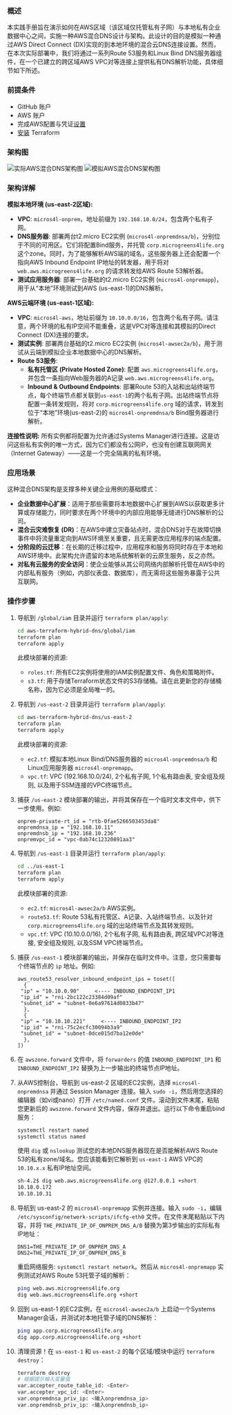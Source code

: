 ### 概述
本实践手册旨在演示如何在AWS区域（该区域仅托管私有子网）与本地私有企业数据中心之间，实施一种AWS混合DNS设计与架构。此设计的目的是模拟一种通过AWS Direct Connect (DX)实现的到本地环境的混合云DNS连接设置。然而，在本次实际部署中，我们将通过一系列Route 53服务和Linux Bind DNS服务器组件，在一个已建立的跨区域AWS VPC对等连接上提供私有DNS解析功能，具体细节如下所述。

### 前提条件

- GitHub 账户
- AWS 账户
- 完成AWS配置与凭证[设置](https://docs.aws.amazon.com/cli/latest/userguide/cli-configure-files.html)
- [安装](https://developer.hashicorp.com/terraform/tutorials/aws-get-started/install-cli) Terraform

### 架构图
![实际AWS混合DNS架构图](assets/HybridDNS.jpg)
![模拟AWS混合DNS架构图](assets/HybridDNS1.jpg)

### 架构详解
**模拟本地环境 (us-east-2区域):**
- **VPC**: `micros4l-onprem`，地址前缀为 `192.168.10.0/24`，包含两个私有子网。
- **DNS服务器**: 部署两台t2.micro EC2实例 (`micros4l-onpremdnsa/b`)，分别位于不同的可用区。它们将配置Bind服务，并托管 `corp.microgreens4life.org` 这个zone。同时，为了能够解析AWS端的域名，这些服务器上还会配置一个指向AWS Inbound Endpoint IP地址的转发器，用于将对 `web.aws.microgreens4life.org` 的请求转发给AWS Route 53解析器。
- **测试应用服务器**: 部署一台基础的t2.micro EC2实例 (`micros4l-onpremapp`)，用于从“本地”环境测试到AWS (us-east-1)的DNS解析。

**AWS云端环境 (us-east-1区域):**
- **VPC**: `micros4l-aws`，地址前缀为 `10.10.0.0/16`，包含两个私有子网。请注意，两个环境的私有IP空间不能重叠，这是VPC对等连接和其模拟的Direct Connect (DX)连接的要求。
- **测试实例**: 部署两台基础的t2.micro EC2实例 (`micros4l-awsec2a/b`)，用于测试从云端到模拟企业本地数据中心的DNS解析。
- **Route 53服务**:
    - **私有托管区 (Private Hosted Zone)**: 配置 `aws.microgreens4life.org`，并包含一条指向Web服务器的A记录 `web.aws.microgreens4life.org`。
    - **Inbound & Outbound Endpoints**: 部署Route 53的入站和出站终端节点，每个终端节点都关联到`us-east-1`的两个私有子网。出站终端节点将配置一条转发规则，将对 `corp.microgreens4life.org` 域的请求，转发到位于“本地”环境(us-east-2)的 `micros4l-onpremdnsa/b` Bind服务器进行解析。

**连接性说明:**
所有实例都将配置为允许通过Systems Manager进行连接。这是访问这些私有实例的唯一方式，因为它们都没有公网IP，也没有创建互联网网关（Internet Gateway）——这是一个完全隔离的私有环境。

### 应用场景
这种混合DNS架构是支撑多种关键企业用例的基础模式：

-   **企业数据中心扩展**：适用于那些需要将本地数据中心扩展到AWS以获取更多计算或存储能力，同时要求在两个环境中的内部应用能够无缝进行DNS解析的公司。
-   **混合云灾难恢复 (DR)**：在AWS中建立灾备站点时，混合DNS对于在故障切换事件中将流量重定向到AWS环境至关重要，且无需更改应用程序的端点配置。
-   **分阶段的云迁移**：在长期的迁移过程中，应用程序和服务将同时存在于本地和AWS环境中。此架构允许遗留的本地系统解析新的云原生服务，反之亦然。
-   **对私有云服务的安全访问**：使企业能够从其公司网络内部解析托管在AWS中的内部私有服务（例如，内部仪表盘、数据库），而无需将这些服务暴露于公共互联网。

### 操作步骤
1.  导航到 `/global/iam` 目录并运行 `terraform plan/apply`:
    ```bash
    cd aws-terraform-hybrid-dns/global/iam
    terraform plan
    terraform apply
    ```
    此模块部署的资源:
    *   `roles.tf`: 所有EC2实例将使用的IAM实例配置文件、角色和策略附件。
    *   `s3.tf`: 用于存储Terraform状态文件的S3存储桶。请在此更新您的存储桶名称，因为它必须是全局唯一的。

2.  导航到 `/us-east-2` 目录并运行 `terraform plan/apply`:
    ```bash
    cd aws-terraform-hybrid-dns/us-east-2
    terraform plan
    terraform apply
    ```
    此模块部署的资源:
    *   `ec2.tf`: 模拟本地Linux Bind/DNS服务器的 `micros4l-onpremdnsa/b` 和Linux应用服务器 `micros4l-onpremapp`。
    *   `vpc.tf`: VPC (192.168.10.0/24), 2个私有子网, 1个私有路由表, 安全组及规则, 以及用于SSM连接的VPC终端节点。

3.  捕获 `/us-east-2` 模块部署的输出，并将其保存在一个临时文本文件中，供下一步使用。例如:
    ```
    onprem-private-rt_id = "rtb-0fae5266503453da8"
    onpremdnsa_ip = "192.168.10.11"
    onpremdnsb_ip = "192.168.10.236"
    onpremvpc_id = "vpc-0ab74c12320891aa3"
    ```

4.  导航到 `/us-east-1` 目录并运行 `terraform plan/apply`:
    ```bash
    cd ../us-east-1
    terraform plan
    terraform apply
    ```
    此模块部署的资源:
    *   `ec2.tf`: `micros4l-awsec2a/b` AWS实例。
    *   `route53.tf`: Route 53私有托管区、A记录、入站终端节点、以及针对 `corp.microgreens4life.org` 域的出站终端节点及其转发规则。
    *   `vpc.tf`: VPC (10.10.0.0/16), 2个私有子网, 私有路由表, 跨区域VPC对等连接, 安全组及规则, 以及SSM VPC终端节点。

5.  捕获 `/us-east-1` 模块部署的输出，并保存在临时文件中。注意，您只需要每个终端节点的 `ip` 地址。例如:
    ```
    aws_route53_resolver_inbound_endpoint_ips = toset([
      {
     "ip" = "10.10.0.90"     <---- INBOUND_ENDPOINT_IP1
     "ip_id" = "rni-2bc122c23384d09af"
     "subnet_id" = "subnet-0e6a97614d0833b47"
      },
      {
     "ip" = "10.10.10.221"     <---- INBOUND_ENDPOINT_IP2
     "ip_id" = "rni-75c2ecfc30094b3a9"
     "subnet_id" = "subnet-0dce015d7ba12e0de"
      },
    ])
    ```

6.  在 `awszone.forward` 文件中，将 `forwarders` 的值 `INBOUND_ENDPOINT_IP1` 和 `INBOUND_ENDPOINT_IP2` 替换为上一步输出的终端节点IP地址。

7.  从AWS控制台，导航到 us-east-2 区域的EC2实例，选择 `micros4l-onpremdnsa` 并通过 Session Manager 连接。输入 `sudo -i`，然后用您选择的编辑器（如vi或nano）打开 `/etc/named.conf` 文件。滚动到文件末尾，粘贴您更新后的 `awszone.forward` 文件内容，保存并退出。运行以下命令重启bind服务：
    ```bash
    systemctl restart named 
    systemctl status named 
    ```
    使用 `dig` 或 `nslookup` 测试您的本地DNS服务器现在是否能解析AWS Route 53的私有zone/域名。您应该能看到它解析到 `us-east-1` AWS VPC的 `10.10.x.x` 私有IP地址空间。
    ```bash
    sh-4.2$ dig web.aws.microgreens4life.org @127.0.0.1 +short
    10.10.0.172
    10.10.10.31
    ```

8.  导航到 us-east-2 的 `micros4l-onpremapp` 实例并连接。输入 `sudo -i`，编辑 `/etc/sysconfig/network-scripts/ifcfg-eth0` 文件。在文件末尾粘贴以下内容，并将 `THE_PRIVATE_IP_OF_ONPREM_DNS_A/B` 替换为第3步输出的实际私有IP地址：
    ```
    DNS1=THE_PRIVATE_IP_OF_ONPREM_DNS_A
    DNS2=THE_PRIVATE_IP_OF_ONPREM_DNS_B
    ```
    重启网络服务: `systemctl restart network`。然后从 `micros4l-onpremapp` 实例测试对AWS Route 53托管子域的解析：
    ```bash
    ping web.aws.microgreens4life.org
    dig web.aws.microgreens4life.org +short
    ```

9.  回到 us-east-1 的EC2实例，在 `micros4l-awsec2a/b` 上启动一个Systems Manager会话，并测试对本地托管子域的DNS解析：
    ```bash
    ping app.corp.microgreens4life.org
    dig app.corp.microgreens4life.org +short
    ```

10. 清理资源！在 `us-east-1` 和 `us-east-2` 的每个区域/模块中运行 `terraform destroy`：
    ```bash
    terraform destroy
    # 根据提示输入变量值
    var.accepter_route_table_id: <Enter>
    var.accepter_vpc_id: <Enter>
    var.onpremdnsa_priv_ip: <输入onpremdnsa_ip>
    var.onpremdnsb_priv_ip: <输入onpremdnsb_ip>
    ```
